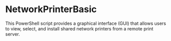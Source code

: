# NetworkPrinterBasic
This PowerShell script provides a graphical interface (GUI) that allows users to view, select, and install shared network printers from a remote print server.

